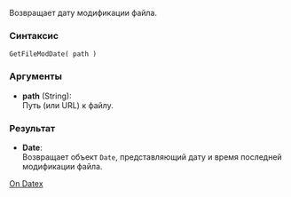 Возвращает дату модификации файла.

### Синтаксис
`GetFileModDate( path )`

### Аргументы
- **path** (String):  
    Путь (или URL) к файлу.

### Результат
- **Date**:  
    Возвращает объект `Date`, представляющий дату и время последней модификации файла.

[On Datex](http://docs.datex.ru/article.htm?id=5620276892448878603)